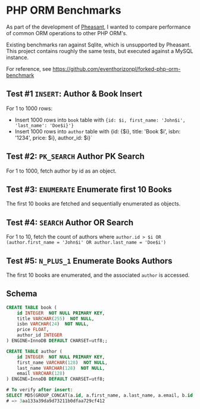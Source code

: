 PHP ORM Benchmarks
==================

As part of the development of [Pheasant](http://github.com/lox/pheasant), I wanted to compare
performance of common ORM operations to other PHP ORM's.

Existing benchmarks ran against Sqlite, which is unsupported by Pheasant. This project contains
roughly the same tests, but executed against a MySQL instance.

For reference, see https://github.com/eventhorizonpl/forked-php-orm-benchmark

Test #1 `INSERT`: Author & Book Insert
--------------------------------------

For 1 to 1000 rows:

  * Insert 1000 rows into `book` table with `{id: $i, first_name: 'John$i', 'last_name': 'Doe$i}'}`
  * Insert 1000 rows into `author` table with {id: {$i}, title: 'Book $i', isbn: '1234', price: $i}, author_id: $i}`

Test #2: `PK_SEARCH` Author PK Search
-------------------------------------

For 1 to 1000, fetch author by id as an object.

Test #3: `ENUMERATE` Enumerate first 10 Books
---------------------------------------------

The first 10 books are fetched and sequentially enumerated as objects.

Test #4: `SEARCH` Author OR Search
------------------------------------------

For 1 to 10, fetch the count of authors where `author.id > $i OR (author.first_name = 'John$i' OR author.last_name = 'Doe$i')`

Test #5: `N_PLUS_1` Enumerate Books Authors
-------------------------------------------

The first 10 books are enumerated, and the associated `author` is accessed.

Schema
------

```sql
CREATE TABLE book (
	id INTEGER  NOT NULL PRIMARY KEY,
	title VARCHAR(255)  NOT NULL,
	isbn VARCHAR(24)  NOT NULL,
	price FLOAT,
	author_id INTEGER
) ENGINE=InnoDB DEFAULT CHARSET=utf8;;

CREATE TABLE author (
	id INTEGER  NOT NULL PRIMARY KEY,
	first_name VARCHAR(128)  NOT NULL,
	last_name VARCHAR(128)  NOT NULL,
	email VARCHAR(128)
) ENGINE=InnoDB DEFAULT CHARSET=utf8;
```

```sql
# To verify after insert:
SELECT MD5(GROUP_CONCAT(a.id, a.first_name, a.last_name, a.email, b.id, b.title, b.isbn, b.price)) FROM book b, author a WHERE a.id=b.author_id;
# => 3aa133a39da9d73211b0dfaa729cf412
```




